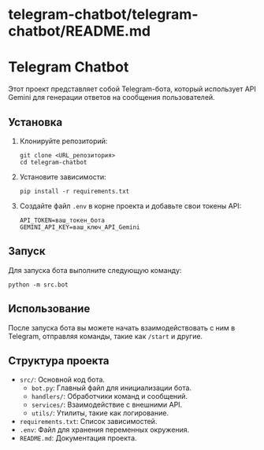 # telegram-chatbot/telegram-chatbot/README.md

# Telegram Chatbot

Этот проект представляет собой Telegram-бота, который использует API Gemini для генерации ответов на сообщения пользователей.

## Установка

1. Клонируйте репозиторий:

   ```
   git clone <URL_репозитория>
   cd telegram-chatbot
   ```

2. Установите зависимости:

   ```
   pip install -r requirements.txt
   ```

3. Создайте файл `.env` в корне проекта и добавьте свои токены API:

   ```
   API_TOKEN=ваш_токен_бота
   GEMINI_API_KEY=ваш_ключ_API_Gemini
   ```

## Запуск

Для запуска бота выполните следующую команду:

```
python -m src.bot
```

## Использование

После запуска бота вы можете начать взаимодействовать с ним в Telegram, отправляя команды, такие как `/start` и другие.

## Структура проекта

- `src/`: Основной код бота.
  - `bot.py`: Главный файл для инициализации бота.
  - `handlers/`: Обработчики команд и сообщений.
  - `services/`: Взаимодействие с внешними API.
  - `utils/`: Утилиты, такие как логирование.
- `requirements.txt`: Список зависимостей.
- `.env`: Файл для хранения переменных окружения.
- `README.md`: Документация проекта.